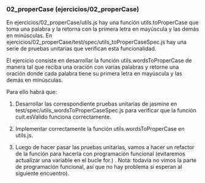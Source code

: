 ### 02_properCase (ejercicios/02_properCase)

En ejercicios/02_properCase/utils.js hay una función utils.toProperCase que toma una palabra y la retorna con la primera letra en mayúscula y las demás en minúsculas. En ejercicios/02_properCase/test/spec/utils_toProperCaseSpec.js hay una serie de pruebas unitarias que verifican esta funcionalidad.

El ejercicio consiste en desarrollar la función utils.wordsToProperCase de manera tal que reciba una oración con varias palabras y retorne una oración donde cada palabra tiene su primera letra en mayúscula y las demás en minúsculas.

Para ello habrá que:

1. Desarrollar las correspondiente pruebas unitarias de jasmine en test/spec/utils_wordsToProperCaseSpec.js para verificar que la función cuit.esValido funciona correctamente.

2. Implementar correctamente la función utils.wordsToProperCase en utils.js.

3. Luego de hacer pasar las pruebas unitarias, vamos a hacer un refactor de la función para hacerla con programación funcional (evitaremos actualizar una variable en el bucle for.) . Nota: todavía no vimos la parte de programación funcional, así que no hay problema si esperan al siguiente encuentro).

